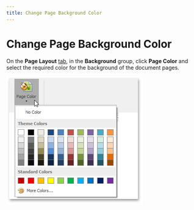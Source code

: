 ```yaml
---
title: Change Page Background Color
---
```

# Change Page Background Color
On the **Page Layout** [ tab](../../../../interface-elements-for-desktop/articles/rich-text-editor/text-editor-ui/ribbon-interface.md), in the **Background** group, click **Page Color** and select the required color for the background of the document pages.

![RTEPageBackGroud](../../../images/Img121283.png)